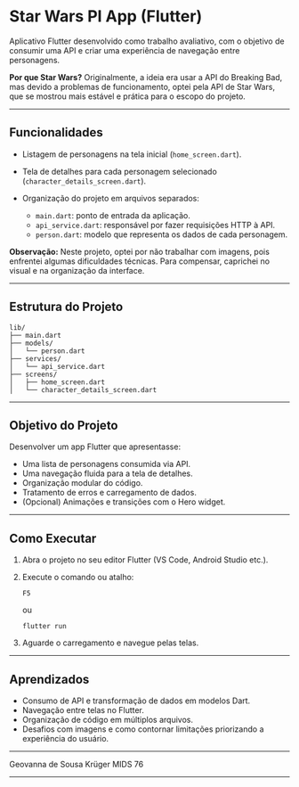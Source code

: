 # Star Wars PI App (Flutter)

Aplicativo Flutter desenvolvido como trabalho avaliativo, com o objetivo de consumir uma API e criar uma experiência de navegação entre personagens.

**Por que Star Wars?**
Originalmente, a ideia era usar a API do Breaking Bad, mas devido a problemas de funcionamento, optei pela API de Star Wars, que se mostrou mais estável e prática para o escopo do projeto.

---

## Funcionalidades

* Listagem de personagens na tela inicial (`home_screen.dart`).
* Tela de detalhes para cada personagem selecionado (`character_details_screen.dart`).
* Organização do projeto em arquivos separados:

  * `main.dart`: ponto de entrada da aplicação.
  * `api_service.dart`: responsável por fazer requisições HTTP à API.
  * `person.dart`: modelo que representa os dados de cada personagem.

**Observação:** Neste projeto, optei por não trabalhar com imagens, pois enfrentei algumas dificuldades técnicas. Para compensar, caprichei no visual e na organização da interface.

---

## Estrutura do Projeto

```
lib/
├── main.dart
├── models/
│   └── person.dart
├── services/
│   └── api_service.dart
├── screens/
│   ├── home_screen.dart
│   └── character_details_screen.dart
```

---

## Objetivo do Projeto

Desenvolver um app Flutter que apresentasse:

* Uma lista de personagens consumida via API.
* Uma navegação fluida para a tela de detalhes.
* Organização modular do código.
* Tratamento de erros e carregamento de dados.
* (Opcional) Animações e transições com o Hero widget.

---

## Como Executar

1. Abra o projeto no seu editor Flutter (VS Code, Android Studio etc.).
2. Execute o comando ou atalho:

   ```
   F5
   ```

   ou

   ```
   flutter run
   ```
3. Aguarde o carregamento e navegue pelas telas.

---

## Aprendizados

* Consumo de API e transformação de dados em modelos Dart.
* Navegação entre telas no Flutter.
* Organização de código em múltiplos arquivos.
* Desafios com imagens e como contornar limitações priorizando a experiência do usuário.

---

Geovanna de Sousa Krüger
MIDS 76

---
